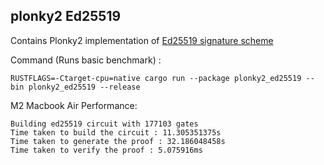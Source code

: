 ## plonky2 Ed25519

Contains Plonky2 implementation of [Ed25519 signature scheme](https://datatracker.ietf.org/doc/html/rfc8032#section-6)

Command (Runs basic benchmark) : 
```console
RUSTFLAGS=-Ctarget-cpu=native cargo run --package plonky2_ed25519 --bin plonky2_ed25519 --release
```

M2 Macbook Air Performance:
```
Building ed25519 circuit with 177103 gates
Time taken to build the circuit : 11.305351375s
Time taken to generate the proof : 32.186048458s
Time taken to verify the proof : 5.075916ms
```